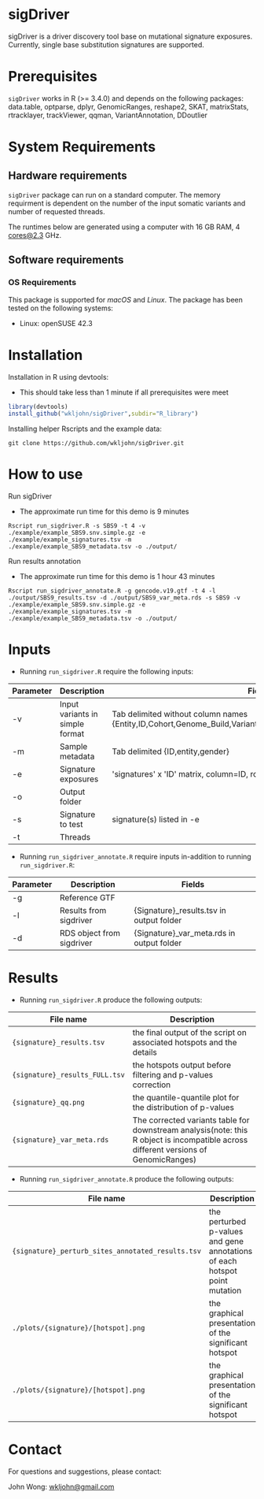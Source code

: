 # sigDriver
sigDriver is a driver discovery tool base on mutational signature exposures. Currently,  single base substitution signatures are supported.

# Prerequisites
`sigDriver` works in R (>= 3.4.0) and depends on the following packages: data.table, optparse, dplyr, GenomicRanges, reshape2, SKAT, matrixStats, rtracklayer, trackViewer, qqman, VariantAnnotation, DDoutlier


# System Requirements
## Hardware requirements
`sigDriver` package can run on a standard computer. The memory requirment is dependent on the number of the input somatic variants and number of requested threads.

The runtimes below are generated using a computer with 16 GB RAM, 4 cores@2.3 GHz.


## Software requirements
### OS Requirements
This package is supported for *macOS* and *Linux*. The package has been tested on the following systems:
+ Linux: openSUSE 42.3


# Installation
Installation in R using devtools:
+ This should take less than 1 minute if all prerequisites were meet
```R
library(devtools)
install_github("wkljohn/sigDriver",subdir="R_library")
```

Installing helper Rscripts and the example data: 
```console
git clone https://github.com/wkljohn/sigDriver.git
```

# How to use
Run sigDriver
+ The approximate run time for this demo is 9 minutes
```console
Rscript run_sigdriver.R -s SBS9 -t 4 -v ./example/example_SBS9.snv.simple.gz -e ./example/example_signatures.tsv -m ./example/example_SBS9_metadata.tsv -o ./output/
```

Run results annotation
+ The approximate run time for this demo is 1 hour 43 minutes
```console
Rscript run_sigdriver_annotate.R -g gencode.v19.gtf -t 4 -l ./output/SBS9_results.tsv -d ./output/SBS9_var_meta.rds -s SBS9 -v ./example/example_SBS9.snv.simple.gz -e ./example/example_signatures.tsv -m ./example/example_SBS9_metadata.tsv -o ./output/

```

# Inputs
+ Running `run_sigdriver.R` require the following inputs:

| Parameter | Description | Fields |
| --------- | ----------- | ------ |
| -v | Input variants in simple format | Tab delimited without column names {Entity,ID,Cohort,Genome_Build,Variant_type(SNV/INDEL),Chr,Start,End,Ref,Alt} |
| -m | Sample metadata | Tab delimited {ID,entity,gender} |
| -e | Signature exposures | 'signatures' x 'ID' matrix, column=ID, row=Signature |
| -o | Output folder | |
| -s | Signature to test | signature(s) listed in -e |
| -t | Threads | |

+ Running `run_sigdriver_annotate.R` require inputs in-addition to running `run_sigdriver.R`:


| Parameter | Description | Fields |
| --------- | ----------- | ------ |
| -g | Reference GTF | |
| -l | Results from sigdriver | {Signature}_results.tsv in output folder |
| -d | RDS object from sigdriver | {Signature}_var_meta.rds in output folder |


# Results
+ Running `run_sigdriver.R` produce the following outputs:

| File name | Description |
| --------- | ----------- |
| `{signature}_results.tsv` | the final output of the script on associated hotspots and the details |
| `{signature}_results_FULL.tsv` | the hotspots output before filtering and p-values correction
| `{signature}_qq.png` | the quantile-quantile plot for the distribution of p-values
| `{signature}_var_meta.rds` | The corrected variants table for downstream analysis(note: this R object is incompatible across different versions of GenomicRanges)


+ Running `run_sigdriver_annotate.R` produce the following outputs:

| File name | Description |
| --------- | ----------- |
| `{signature}_perturb_sites_annotated_results.tsv` | the perturbed p-values and gene annotations of each hotspot point mutation |
| `./plots/{signature}/[hotspot].png` | the graphical presentation of the significant hotspot |
| `./plots/{signature}/[hotspot].png` | the graphical presentation of the significant hotspot |

# Contact
For questions and suggestions, please contact:

John Wong: wkljohn@gmail.com

